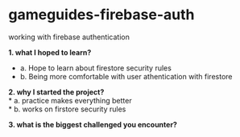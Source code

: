 # gameguides-firebase-auth
working with firebase authentication

**1. what I hoped to learn?**  
   * a. Hope to learn about firestore security rules  
   * b. Being more comfortable with user athentication with firestore  
   
**2. why I started the project?**      
    * a. practice makes everything better    
    * b. works on firstore security rules    

**3. what is the biggest challenged you encounter?**  
